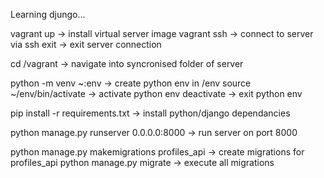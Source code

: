 Learning djungo...


vagrant up -> install virtual server image
vagrant ssh -> connect to server via ssh
    exit -> exit server connection

cd /vagrant -> navigate into syncronised folder of server

python -m venv ~:env -> create python env in /env
source ~/env/bin/activate -> activate python env
    deactivate -> exit python env

pip install -r requirements.txt -> install python/django dependancies

python manage.py runserver 0.0.0.0:8000 -> run server on port 8000


python manage.py makemigrations profiles_api -> create migrations for profiles_api
python manage.py migrate -> execute all migrations
